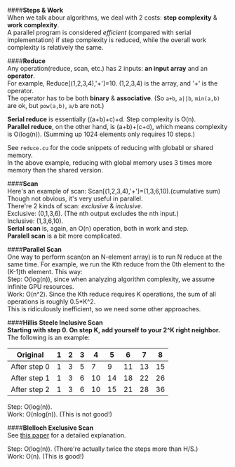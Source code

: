 ####**Steps & Work**  
When we talk abour algorithms, we deal with 2 costs: **step complexity** & **work complexity**.  
A parallel program is considered *efficient* (compared with serial implementation) if step complexity is reduced, while the overall work complexity is relatively the same.  

####**Reduce**  
Any operation(reduce, scan, etc.) has 2 inputs: **an input array** and an **operator**.  
For example, Reduce[(1,2,3,4),'+']=10. (1,2,3,4) is the array, and '+' is the operator.   
The operator has to be both **binary** & **associative**. (So `a+b`, `a||b`, `min(a,b)` are ok, but `pow(a,b)`, `a/b` are not.)  

**Serial reduce** is essentially ((a+b)+c)+d. Step complexity is O(n).  
**Parallel reduce**, on the other hand, is (a+b)+(c+d), which means complexity is O(log(n)). (Summing up 1024 elements only requires 10 steps.)  

See `reduce.cu` for the code snippets of reducing with globabl or shared memory.  
In the above example, reducing with global memory uses 3 times more memory than the shared version.  

####**Scan**  
Here's an example of scan: Scan[(1,2,3,4),'+']=(1,3,6,10).(cumulative sum)  
Though not obvious, it's very useful in parallel.  
There're 2 kinds of scan: *exclusive* & *inclusive*.  
Exclusive: (0,1,3,6). (The nth output excludes the nth input.)  
Inclusive: (1,3,6,10).  
**Serial scan** is, again, an O(n) operation, both in work and step.  
**Paralell scan** is a bit more complicated.  

####**Parallel Scan**  
One way to perform scan(on an N-element array) is to run N reduce at the same time. For example, we run the Kth reduce from the 0th element to the (K-1)th element. This way:  
Step: O(log(n)), since when analyzing algorithm complexity, we assume infinite GPU resources.  
Work: O(n^2). Since the Kth reduce requires K operations, the sum of all operations is roughly 0.5*K^2.  
This is ridiculously inefficient, so we need some other approaches.  

####**Hillis Steele Inclusive Scan**  
**Starting with step 0. On step K, add yourself to your 2^K right neighbor.**  
The following is an example:  

|Original|1|2|3|4|5|6|7|8|
|---|---|---|---|---|---|---|---|---|
|After step 0|1|3|5|7|9|11|13|15|
|After step 1|1|3|6|10|14|18|22|26|
|After step 2|1|3|6|10|15|21|28|36|  

Step: O(log(n)).  
Work: O(nlog(n)). (This is not good!)  

####**Blelloch Exclusive Scan**  
See [this paper](http://www.cs.cmu.edu/~./blelloch/papers/Ble93.pdf) for a detailed explanation.  

Step: O(log(n)). (There're actually twice the steps more than H/S.)  
Work: O(n). (This is good!)  
